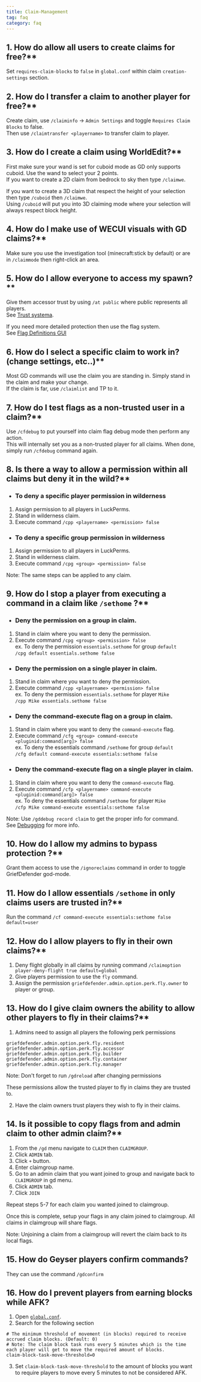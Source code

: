 ```yaml
---
title: Claim-Management
tag: faq
category: faq
---
```


## 1. How do allow all users to create claims for free?**

Set `requires-claim-blocks` to `false` in `global.conf` within claim `creation-settings` section.  

## 2. How do I transfer a claim to another player for free?**

Create claim, use `/claiminfo` -> `Admin Settings` and toggle `Requires Claim Blocks` to false.  
Then use `/claimtransfer <playername>` to transfer claim to player.  

## 3. How do I create a claim using WorldEdit?**  

First make sure your wand is set for cuboid mode as GD only supports cuboid. Use the wand to select your 2 points.  
If you want to create a 2D claim from bedrock to sky then type `/claimwe`.  

If you want to create a 3D claim that respect the height of your selection then type `/cuboid` then `/claimwe`.  
Using `/cuboid` will put you into 3D claiming mode where your selection will always respect block height.  

## 4. How do I make use of WECUI visuals with GD claims?**

Make sure you use the investigation tool (minecraft:stick by default) or are in `/claimmode` then right-click an area.
  
## 5. How do I allow everyone to access my spawn?** 

Give them accessor trust by using `/at public` where public represents all players.  
See [Trust systema](/wiki/basic/Trust-System.html).  

If you need more detailed protection then use the flag system.  
See [Flag Definitions GUI](/wiki/basic/Flag-Definitions-GUI.html)

## 6. How do I select a specific claim to work in? (change settings, etc..)**

Most GD commands will use the claim you are standing in. Simply stand in the claim and make your change.  
If the claim is far, use `/claimlist` and TP to it.  

## 7. How do I test flags as a non-trusted user in a claim?**

Use `/cfdebug` to put yourself into claim flag debug mode then perform any action.  
This will internally set you as a non-trusted player for all claims. When done, simply run `/cfdebug` command again.  

## 8. Is there a way to allow a permission within all claims but deny it in the wild?**

  - ### To deny a specific player permission in wilderness

1. Assign permission to all players in LuckPerms.
2. Stand in wilderness claim.
3. Execute command `/cpp <playername> <permission> false`

  - ### To deny a specific group permission in wilderness

1. Assign permission to all players in LuckPerms.
2. Stand in wilderness claim.
3. Execute command `/cpg <group> <permission> false`

Note: The same steps can be applied to any claim.

## 9. How do I stop a player from executing a command in a claim like `/sethome` ?**  

  - ### Deny the permission on a group in claim.  

1. Stand in claim where you want to deny the permission.  
2. Execute command `/cpg <group> <permission> false`  
ex. To deny the permission `essentials.sethome` for group `default`  
`/cpg default essentials.sethome false`  

  - ### Deny the permission on a single player in claim.  

1. Stand in claim where you want to deny the permission.  
2. Execute command `/cpp <playername> <permission> false`  
ex. To deny the permission `essentials.sethome` for player `Mike`  
`/cpp Mike essentials.sethome false`  

  - ### Deny the command-execute flag on a group in claim.  

1. Stand in claim where you want to deny the `command-execute` flag.  
2. Execute command `/cfg <group> command-execute <pluginid:command[arg]> false`  
ex. To deny the essentials command `/sethome` for group `default`  
`/cfg default command-execute essentials:sethome false`  

  - ### Deny the command-execute flag on a single player in claim.

1. Stand in claim where you want to deny the `command-execute` flag.  
2. Execute command `/cfp <playername> command-execute <pluginid:command[arg]> false`  
ex. To deny the essentials command `/sethome` for player `Mike`  
`/cfp Mike command-execute essentials:sethome false`  

Note: Use `/gddebug record claim` to get the proper info for command.  
See [Debugging](/wiki/advanced/Debugging.html) for more info.

## 10. How do I allow my admins to bypass protection ?**  

Grant them access to use the `/ignoreclaims` command in order to toggle GriefDefender god-mode. 

## 11. How do I allow essentials `/sethome` in only claims users are trusted in?**

Run the command `/cf command-execute essentials:sethome false default=user`

## 12. How do I allow players to fly in their own claims?**

1. Deny flight globally in all claims by running command `/claimoption player-deny-flight true default=global`
2. Give players permission to use the `fly` command.
3. Assign the permission `griefdefender.admin.option.perk.fly.owner` to player or group.

## 13. How do I give claim owners the ability to allow other players to fly in their claims?**

1. Admins need to assign all players the following perk permissions
```
griefdefender.admin.option.perk.fly.resident
griefdefender.admin.option.perk.fly.accessor
griefdefender.admin.option.perk.fly.builder
griefdefender.admin.option.perk.fly.container
griefdefender.admin.option.perk.fly.manager
```
Note: Don't forget to run `/gdreload` after changing permissions

These permissions allow the trusted player to fly in claims they are trusted to.

2. Have the claim owners trust players they wish to fly in their claims.

## 14. Is it possible to copy flags from and admin claim to other admin claim?**

1. From the `/gd` menu navigate to `CLAIM` then `CLAIMGROUP`.
2. Click `ADMIN` tab.
3. Click `+` button.
4. Enter claimgroup name.
5. Go to an admin claim that you want joined to group and navigate back to `CLAIMGROUP` in gd menu.
6. Click `ADMIN` tab.
7. Click `JOIN`

Repeat steps 5-7 for each claim you wanted joined to claimgroup.

Once this is complete, setup your flags in any claim joined to claimgroup. All claims in claimgroup will share flags.

Note: Unjoining a claim from a claimgroup will revert the claim back to its local flags.

## 15. How do Geyser players confirm commands?  

They can use the command `/gdconfirm`  


## 16. How do I prevent players from earning blocks while AFK?  

1. Open [`global.conf`](/wiki/advanced/Global-Config.html).  
2. Search for the following section  
```
# The minimum threshold of movement (in blocks) required to receive accrued claim blocks. (Default: 0)
# Note: The claim block task runs every 5 minutes which is the time each player will get to move the required amount of blocks.
claim-block-task-move-threshold=0
```
3. Set `claim-block-task-move-threshold` to the amount of blocks you want to require players to move every 5 minutes to not be considered AFK.  
